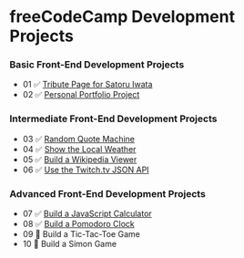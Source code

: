 # freeCodeCamp Development Projects

### Basic Front-End Development Projects

- 01 ✅ [Tribute Page for Satoru Iwata](https://codepen.io/corrinachow/full/mpNOWw/)
- 02 ✅ [Personal Portfolio Project](http://corrinachow.com/)

### Intermediate Front-End Development Projects

- 03 ✅ [Random Quote Machine](http://corrinachow.com/freeCodeCamp/Projects/random-quote-machine)
- 04 ✅ [Show the Local Weather](http://corrinachow.com/freeCodeCamp/Projects/local-weather-app)
- 05 ✅ [Build a Wikipedia Viewer](http://corrinachow.com/freeCodeCamp/Projects/wiki-viewer)
- 06 ✅ [Use the Twitch.tv JSON API](http://corrinachow.com/freeCodeCamp/Projects/twitch-json-api)

### Advanced Front-End Development Projects

- 07 ✅ [Build a JavaScript Calculator](http://corrinachow.com/freeCodeCamp/Projects/javascript-calculator/build)
- 08 ✅ [Build a Pomodoro Clock](http://corrinachow.com/freeCodeCamp/Projects/pomodoro-clock/build)
- 09 🚧 Build a Tic-Tac-Toe Game
- 10 🚧 Build a Simon Game